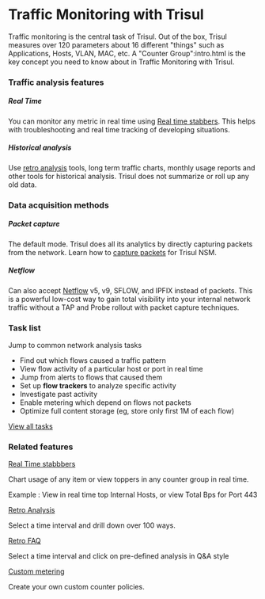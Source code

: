 # Traffic Monitoring with Trisul

Traffic monitoring is the central task of Trisul. Out of the box, Trisul
 measures over 120 parameters about 16 different "things" such as 
Applications, Hosts, VLAN, MAC, etc. A "Counter Group":intro.html is 
the key concept you need to know about in Traffic Monitoring with 
Trisul.

### Traffic analysis features

##### Real Time

You can monitor any metric in real time using [Real time stabbers](https://trisul.org/docs/ug/cg/stabber.html). This helps with troubleshooting and real time tracking of developing situations.

##### Historical analysis

Use [retro analysis](https://trisul.org/docs/ug/cg/retro.html) tools, long term traffic charts, monthly usage reports and other tools 
for historical analysis. Trisul does not summarize or roll up any old 
data.

### Data acquisition methods

##### Packet capture

The default mode. Trisul does all its analytics by directly capturing packets from the network. Learn how to [capture packets](https://trisul.org/docs/ug/install/input_packets.html) for Trisul NSM.

##### Netflow

Can also accept [Netflow](https://trisul.org/docs/ug/netflow/netflow_setup.html) v5, v9, SFLOW, and IPFIX instead of packets. This is a powerful 
low-cost way to gain total visibility into your internal network traffic
 without a TAP and Probe rollout with packet capture techniques.

### Task list

Jump to common network analysis tasks

- Find out which flows caused a traffic pattern
- View flow activity of a particular host or port in real time
- Jump from alerts to flows that caused them
- Set up **flow trackers** to analyze specific activity
- Investigate past activity
- Enable metering which depend on flows not packets
- Optimize full content storage (eg, store only first 1M of each flow)

[View all tasks](https://trisul.org/docs/ug/cg/tasks.html)

### Related features

[Real Time stabbbers](https://trisul.org/docs/ug/cg/stabber.html)

Chart usage of any item or view toppers in any counter group in real time.

Example : View in real time top Internal Hosts, or view Total Bps for Port 443

[Retro Analysis](https://trisul.org/docs/ug/cg/retro.html)

Select a time interval and drill down over 100 ways.

[Retro FAQ](https://trisul.org/docs/ug/cg/retrofaq.html)

Select a time interval and click on pre-defined analysis in Q&A style

[Custom metering](https://trisul.org/docs/ug/cg/custom.html)

Create your own custom counter policies.
